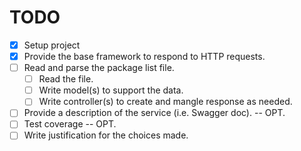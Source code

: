 TODO
======

  * [X] Setup project
  * [X] Provide the base framework to respond to HTTP requests.
  * [ ] Read and parse the package list file.
    * [ ] Read the file.
    * [ ] Write model(s) to support the data.
    * [ ] Write controller(s) to create and mangle response as needed.
  * [ ] Provide a description of the service (i.e. Swagger doc). -- OPT.
  * [ ] Test coverage -- OPT.
  * [ ] Write justification for the choices made.
